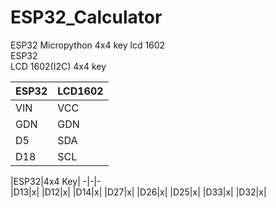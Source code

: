# ESP32_Calculator
ESP32 Micropython 4x4 key lcd 1602  
ESP32  
LCD 1602(I2C)
4x4 key

|ESP32|LCD1602|
|-|-|  
|VIN|VCC|
|GDN|GDN|
|D5|SDA|
|D18|SCL|  


|ESP32|4x4 Key|
-|-|-  
|D13|x|
|D12|x|
|D14|x|
|D27|x|
|D26|x|
|D25|x|
|D33|x|
|D32|x|
